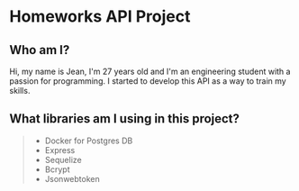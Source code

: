 # Homeworks API Project

## Who am I?

Hi, my name is Jean, I'm 27 years old and I'm an engineering student with a passion for programming. I started to develop this API as a way to train my skills.

## What libraries am I using in this project?

> - Docker for Postgres DB
> - Express
> - Sequelize
> - Bcrypt
> - Jsonwebtoken
